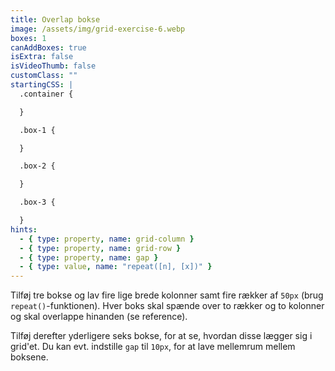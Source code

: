 ```yaml
---
title: Overlap bokse
image: /assets/img/grid-exercise-6.webp
boxes: 1
canAddBoxes: true
isExtra: false
isVideoThumb: false
customClass: ""
startingCSS: |
  .container {

  }

  .box-1 {

  }

  .box-2 {

  }

  .box-3 {

  }
hints:
  - { type: property, name: grid-column }
  - { type: property, name: grid-row }
  - { type: property, name: gap }
  - { type: value, name: "repeat([n], [x])" }
---
```


Tilføj tre bokse og lav fire lige brede kolonner samt fire rækker af <code data-type="value">50px</code> (brug <code data-type="value">repeat()</code>-funktionen). Hver boks skal spænde over to rækker og to kolonner og skal overlappe hinanden (se reference).

Tilføj derefter yderligere seks bokse, for at se, hvordan disse lægger sig i grid'et. Du kan evt. indstille `gap` til <code data-type="value">10px</code>, for at lave mellemrum mellem boksene.

